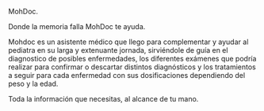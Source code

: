 MohDoc.

Donde la memoria falla MohDoc te ayuda.

Mohdoc es un asistente médico que llego para complementar y ayudar al pediatra en su larga y extenuante jornada, sirviéndole de guía en el diagnostico de posibles enfermedades, los diferentes exámenes que podría realizar para confirmar o descartar distintos diagnósticos y los tratamientos a seguir para cada enfermedad con sus dosificaciones dependiendo del peso y la edad.


Toda la información que necesitas, al alcance de tu mano.

